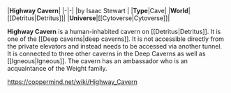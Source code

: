 |**Highway Cavern**|
|-|-|
|by  Isaac Stewart |
|**Type**|Cave|
|**World**|[[Detritus\|Detritus]]|
|**Universe**|[[Cytoverse\|Cytoverse]]|

**Highway Cavern** is a human-inhabited cavern on [[Detritus\|Detritus]]. It is one of the [[Deep caverns\|deep caverns]].
It is not accessible directly from the private elevators and instead needs to be accessed via another tunnel. It is connected to three other caverns in the Deep Caverns as well as [[Igneous\|Igneous]].
The cavern has an ambassador who is an acquaintance of the Weight family.



https://coppermind.net/wiki/Highway_Cavern